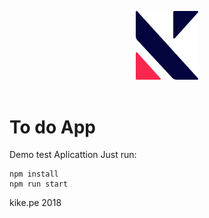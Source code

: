 <p align="center">
	<a href="http://kike.pe" target="_blank">
        <img src="https://github.com/KikeSan/ToDoApp/blob/master/img/logoBlue.svg" alt="kike.pe" width="100"/>
    </a>
	<br><br>
</p>

# To do App

Demo test Aplicattion
Just run:
```console
npm install
npm run start
```

kike.pe 2018